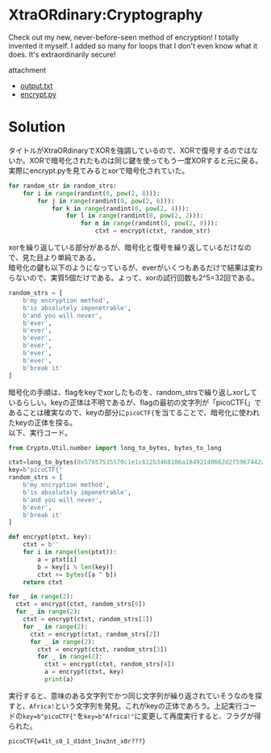 # XtraORdinary:Cryptography

Check out my new, never-before-seen method of encryption! I totally invented it myself. I added so many for loops that I don't even know what it does. It's extraordinarily secure!

attachment
* [output.txt](output.txt)
* [encrypt.py](encrypt.py)

# Solution

タイトルがXtraORdinaryでXORを強調しているので、XORで復号するのではないか。XORで暗号化されたものは同じ鍵を使ってもう一度XORすると元に戻る。\
実際にencrypt.pyを見てみるとxorで暗号化されていた。
```python
for random_str in random_strs:
    for i in range(randint(0, pow(2, 8))):
        for j in range(randint(0, pow(2, 6))):
            for k in range(randint(0, pow(2, 4))):
                for l in range(randint(0, pow(2, 2))):
                    for m in range(randint(0, pow(2, 0))):
                        ctxt = encrypt(ctxt, random_str)
```
xorを繰り返している部分があるが、暗号化と復号を繰り返しているだけなので、見た目より単純である。\
暗号化の鍵も以下のようになっているが、everがいくつもあるだけで結果は変わらないので、実質5個だけである。よって、xorの試行回数も2^5=32回である。
```python
random_strs = [
    b'my encryption method',
    b'is absolutely impenetrable',
    b'and you will never',
    b'ever',
    b'ever',
    b'ever',
    b'ever',
    b'ever',
    b'ever',
    b'break it'
]
```
暗号化の手順は、flagをkeyでxorしたものを、random_strsで繰り返しxorしているらしい。keyの正体は不明であるが、flagの最初の文字列が「picoCTF{」であることは確実なので、keyの部分に`picoCTF{`を当てることで、暗号化に使われたkeyの正体を探る。\
以下、実行コード。
```python
from Crypto.Util.number import long_to_bytes, bytes_to_long

ctxt=long_to_bytes(0x57657535570c1e1c612b3468106a18492140662d2f5967442a2960684d28017931617b1f3637)
key=b"picoCTF{"
random_strs = [
    b'my encryption method',
    b'is absolutely impenetrable',
    b'and you will never',
    b'ever',
    b'break it'
]

def encrypt(ptxt, key):
    ctxt = b''
    for i in range(len(ptxt)):
        a = ptxt[i]
        b = key[i % len(key)]
        ctxt += bytes([a ^ b])
    return ctxt

for _ in range(2):
  ctxt = encrypt(ctxt, random_strs[0])
  for _ in range(2):
    ctxt = encrypt(ctxt, random_strs[1])
    for _ in range(2):
      ctxt = encrypt(ctxt, random_strs[2])
      for _ in range(2):
        ctxt = encrypt(ctxt, random_strs[3])
        for _ in range(2):
          ctxt = encrypt(ctxt, random_strs[4])
          a = encrypt(ctxt, key)
          print(a)
```

実行すると、意味のある文字列でかつ同じ文字列が繰り返されていそうなのを探すと、`Africa!`という文字列を発見。これがkeyの正体であろう。上記実行コードの`key=b"picoCTF{"`を`key=b"Africa!"`に変更して再度実行すると、フラグが得られた。

`picoCTF{w41t_s0_1_d1dnt_1nv3nt_x0r???}`

